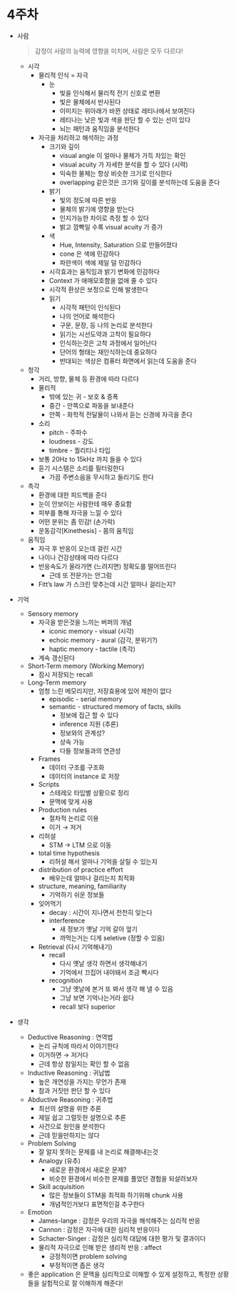 # 4주차

- 사람
    
    > 감정이 사람의 능력에 영향을 미치며, 사람은 모두 다르다!
    > 
    - 시각
        - 물리적 인식 = 자극
            - 눈
                - 빛을 인식해서 물리적 전기 신호로 변환
                - 빛은 물체에서 반사된다
                - 이미지는 위아래가 바뀐 상태로 레티나에서 보여진다
                - 레티나는 낮은 빛과 색을 판단 할 수 있는 선이 있다
                - 뇌는 패턴과 움직임을 분석한다
        - 자극을 처리하고 해석하는 과정
            - 크기와 깊이
                - visual angle 이 얼마나 물체가 가득 차있는 확인
                - visual acuity 가 자세한 분석을 할 수 있다 (시력)
                - 익숙한 물체는 항상 비슷한 크기로 인식한다
                - overlapping 같은것은 크기와 깊이를 분석하는데 도움을 준다
            - 밝기
                - 빛의 정도에 따른 반응
                - 물체의 밝기에 영향을 받는다
                - 인지가능한 차이로 측정 할 수 있다
                - 밝고 깜빡일 수록 visual acuity 가 증가
            - 색
                - Hue, Intensity, Saturation 으로 만들어졌다
                - cone 은 색에 민감하다
                - 파란색이 색에 제일 덜 민감하다
            - 시각효과는 움직임과 밝기 변화에 민감하다
            - Context 가 애매모호함을 없애 줄 수 있다
            - 시각적 환상은 보정으로 인해 발생한다
            - 읽기
                - 시각적 패턴이 인식된다
                - 나의 언어로 해석한다
                - 구문, 문장, 등 나의 논리로 분석한다
                - 읽기는 시선도약과 고착이 필요하다
                - 인식하는것은 고착 과정에서 일어난다
                - 단어의 형태는 재인식하는데 중요하다
                - 반대되는 색상은 컴퓨터 화면에서 읽는데 도움을 준다
    - 청각
        - 거리, 방향, 물체 등 환경에 따라 다르다
        - 물리적
            - 밖에 있는 귀 - 보호 & 증폭
            - 중간 - 안쪽으로 파동을 보내준다
            - 안쪽 - 화학적 전달물이 나와서 듣는 신경에 자극을 준다
        - 소리
            - pitch - 주파수
            - loudness - 강도
            - timbre - 퀄리티나 타입
        - 보통 20Hz to 15kHz 까지 들을 수 있다
        - 듣기 시스템은 소리를 필터링한다
            - 가끔 주변소음을 무시하고 들리기도 한다
    - 촉각
        - 환경에 대한 피드백을 준다
        - 눈이 안보이는 사람한테 매우 중요함
        - 피부를 통해 자극을 느낄 수 있다
        - 어떤 분위는 좀 민감! (손가락)
        - 운동감각[Kinethesis] - 몸의 움직임
    - 움직임
        - 자극 후 반응이 오는데 걸린 시간
        - 나이나 건강상태에 따라 다르다
        - 반응속도가 올라가면 (느려지면) 정확도를 떨어뜨린다
            - 근데 또 전문가는 안그럼
        - Fitt’s law 가 스크린 맞추는데 시간 얼마나 걸리는지?
- 기억
    - Sensory memory
        - 자극을 받은것을 느끼는 버퍼의 개념
            - iconic memory - visual (시각)
            - echoic memory - aural (감각, 분위기?)
            - haptic memory - tactile (촉각)
        - 계속 갱신된다
    - Short-Term memory (Working Memory)
        - 잠시 저장되는 recall
    - Long-Term memory
        - 엄청 느린 메모리지만, 저장효용에 있어 제한이 없다
            - episodic - serial memory
            - semantic - structured memory of facts, skills
                - 정보에 접근 할 수 있다
                - inference 지원 (추론)
                - 정보와의 관계성?
                - 상속 가능
                - 다들 정보들과의 연관성
        - Frames
            - 데이터 구조를 구조화
            - 데이터의 instance 로 저장
        - Scripts
            - 스테레오 타입별 상황으로 정리
            - 문맥에 맞게 사용
        - Production rules
            - 절차적 논리로 이용
            - 이거 → 저거
        - 리허설
            - STM → LTM 으로 이동
        - total time hypothesis
            - 리허설 해서 얼마나 기억을 살릴 수 있는지
        - distribution of practice effort
            - 배우는데 얼마나 걸리는지 최적화
        - structure, meaning, familiarity
            - 기억하기 쉬운 정보들
        - 잊어먹기
            - decay : 시간이 지나면서 천천히 잊는다
            - interference
                - 새 정보가 옛날 기억 갈아 엎기
                - 까먹는거는 디게 seletive (정할 수 있음)
        - Retrieval (다시 기억해내기)
            - recall
                - 다시 옛날 생각 하면서 생각해내기
                - 기억에서 끄집어 내야돼서 조금 빡시다
            - recognition
                - 그냥 옛날에 본거 또 봐서 생각 해 낼 수 있음
                - 그냥 보면 기억나는거라 쉽다
                - recall 보다 superior
- 생각
    - Deductive Reasoning : 연역법
        - 논리 규칙에 따라서 이야기한다
        - 이거하면 → 저거다
        - 근데 항상 참일지는 확인 할 수 없음
    - Inductive Reasoning : 귀납법
        - 높은 개연성을 가지는 무언가 존재
        - 참과 거짓만 판단 할 수 있다
    - Abductive Reasoning : 귀추법
        - 최선의 설명을 위한 추론
        - 제일 쉽고 그럴듯한 설명으로 추론
        - 사건으로 원인을 분석한다
        - 근데 믿을만하지는 않다
    - Problem Solving
        - 잘 알지 못하는 문제를 내 논리로 해결해내는것
        - Analogy (유추)
            - 새로운 환경에서 새로운 문제?
            - 비슷한 환경에서 비슷한 문제를 풀었던 경험을 되살려보자
        - Skill acquisition
            - 많은 정보들이 STM을 최적화 하기위해 chunk 사용
            - 개념적인거보다 표면적인걸 추구한다
    - Emotion
        - James-lange : 감정은 우리의 자극을 해석해주는 심리적 반응
        - Cannon : 감정은 자극에 대한 심리적 반응이다
        - Schacter-Singer : 감정은 심리적 대답에 대한 평가 및 결과이다
        - 물리적 자극으로 인해 받은 생리적 반응 : affect
            - 긍정적이면 problem solving
            - 부정적이면 좁은 생각
    - 좋은 application 은 문맥을 심리적으로 이해할 수 있게 설정하고, 특정한 상황들을 실험적으로 잘 이해하게 해준다!